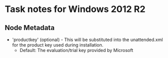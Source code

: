 # Task notes for Windows 2012 R2

## Node Metadata

- 'productkey' (optional) - This will be substituted into the unattended.xml
  for the product key used during installation.
  - Default: The evaluation/trial key provided by Microsoft